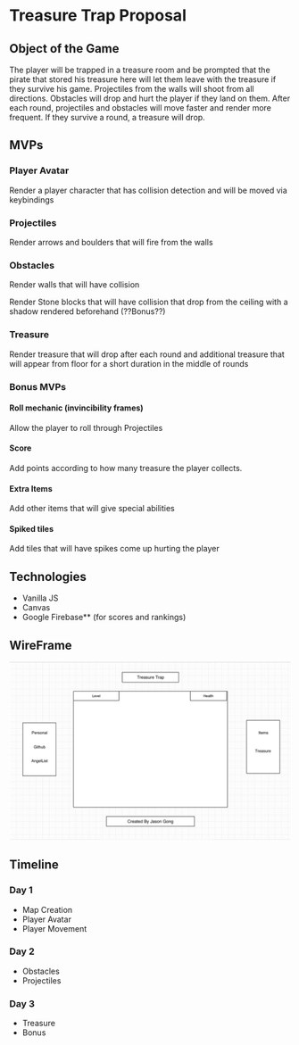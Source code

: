 # Treasure Trap Proposal

## Object of the Game

The player will be trapped in a treasure room and be prompted that the pirate that stored his treasure here will let
them leave with the treasure if they survive his game. Projectiles from the walls will shoot from all directions. Obstacles will drop and hurt the player if they land on them. After each round, projectiles and obstacles will move faster and render more frequent. If they survive a round, a treasure will drop.

## MVPs

### Player Avatar

Render a player character that has collision detection and will be moved via keybindings

### Projectiles

Render arrows and boulders that will fire from the walls

### Obstacles

Render walls that will have collision

Render Stone blocks that will have collision that drop from the ceiling with a shadow rendered beforehand (??Bonus??)

### Treasure

Render treasure that will drop after each round and additional treasure that will appear from floor for a short duration
in the middle of rounds

### Bonus MVPs

#### Roll mechanic (invincibility frames)

Allow the player to roll through Projectiles

#### Score

Add points according to how many treasure the player collects.

#### Extra Items

Add other items that will give special abilities

#### Spiked tiles

Add tiles that will have spikes come up hurting the player

## Technologies

- Vanilla JS
- Canvas
- Google Firebase\*\* (for scores and rankings)

## WireFrame

![Alt text](assets/images/Wireframe.png?raw=true "Markdown")

## Timeline

### Day 1

- Map Creation
- Player Avatar
- Player Movement

### Day 2

- Obstacles
- Projectiles

### Day 3

- Treasure
- Bonus
